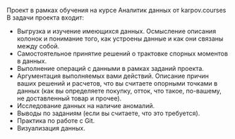 Проект в рамках обучения на курсе Аналитик данных от karpov.courses
В задачи проекта входит:

- Выгрузка и изучение имеющихся данных. Осмысление описания колонок и понимание того, как устроены данные и как они связаны между собой.
- Самостоятельное принятие решений о трактовке спорных моментов в данных. 
- Выполнение операций с данными в рамках заданий проекта.
- Аргументация выполняемых вами действий. Описание причин ваших решений и расчетов, что вы считаете опорными точками в данных (как вы определяете покупку, отток, что такое, по-вашему, не доставленный товар и прочее).
- Исследование данных на наличие аномалий.
- Выводы по заданиям (если вы считаете, что это требуется).
- Практика по работе с Git.
- Визуализация данных.

